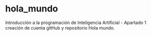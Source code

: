 # hola_mundo
Introducción a la programación de Inteligencia Artificial - Apartado 1 creación de cuenta gitHub y repositorio Hola mundo.
